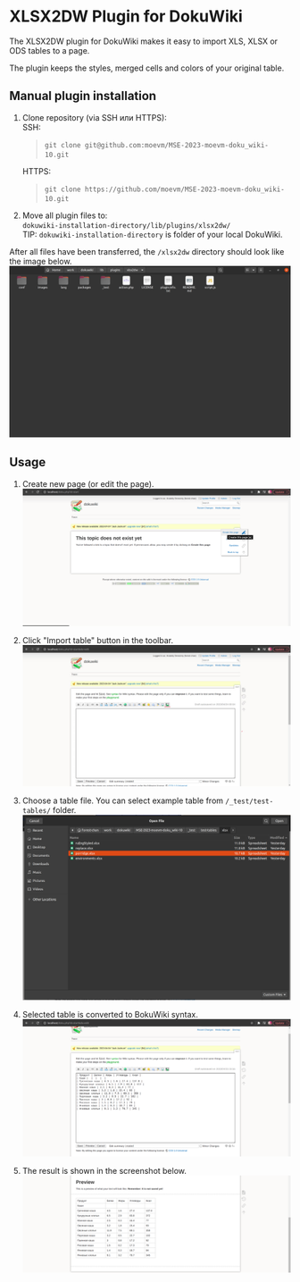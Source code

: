 # XLSX2DW Plugin for DokuWiki
The XLSX2DW plugin for DokuWiki makes it easy to import XLS, XLSX or ODS tables to a page.

The plugin keeps the styles, merged cells and colors of your original table.

## Manual plugin installation
1. Clone repository (via SSH или HTTPS):
    <br>SSH: 
    > `git clone git@github.com:moevm/MSE-2023-moevm-doku_wiki-10.git`

    HTTPS:
    > `git clone https://github.com/moevm/MSE-2023-moevm-doku_wiki-10.git`

2. Move all plugin files to:
    <br>`dokuwiki-installation-directory/lib/plugins/xlsx2dw/` 
    <br>TIP: `dokuwiki-installation-directory` is folder of your local DokuWiki.

After all files have been transferred, the `/xlsx2dw` directory should look like the image below.
   ![Alt text](./screenshots/plugin_directory.png?raw=true "/xlsx2dw folder")

## Usage
1. Create new page (or edit the page).
   ![Alt text](./screenshots/creating_page_section.png?raw=true "Create page")

2. Click "Import table" button in the toolbar.
   ![Alt text](./screenshots/using_button.jpg?raw=true "Import of tables")

3. Choose a table file. You can select example table from `/_test/test-tables/` folder.
   ![Alt text](./screenshots/selecting_tables.png?raw=true "Select a table")

4. Selected table is converted to ВokuWiki syntax.
   ![Alt text](./screenshots/table_in_dokusyntax.png?raw=true "DokuWiki syntax")

5. The result is shown in the screenshot below.
![Alt text](./screenshots/preview_table.png?raw=true "Result")
